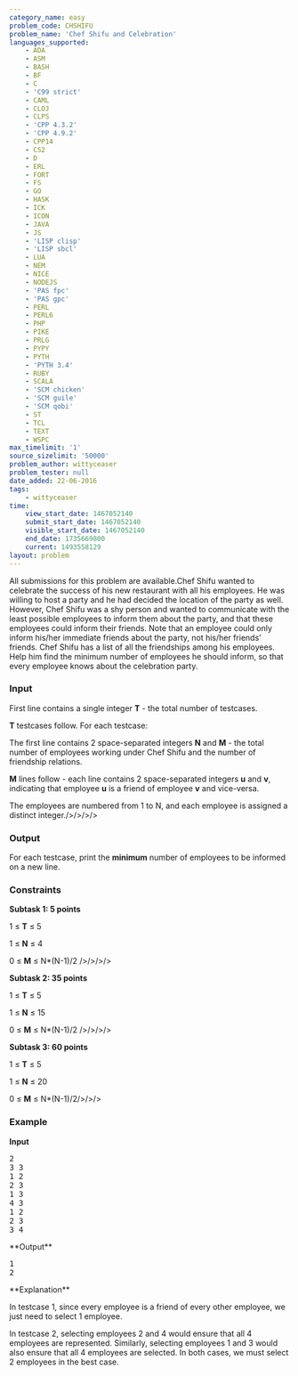 ```yaml
---
category_name: easy
problem_code: CHSHIFU
problem_name: 'Chef Shifu and Celebration'
languages_supported:
    - ADA
    - ASM
    - BASH
    - BF
    - C
    - 'C99 strict'
    - CAML
    - CLOJ
    - CLPS
    - 'CPP 4.3.2'
    - 'CPP 4.9.2'
    - CPP14
    - CS2
    - D
    - ERL
    - FORT
    - FS
    - GO
    - HASK
    - ICK
    - ICON
    - JAVA
    - JS
    - 'LISP clisp'
    - 'LISP sbcl'
    - LUA
    - NEM
    - NICE
    - NODEJS
    - 'PAS fpc'
    - 'PAS gpc'
    - PERL
    - PERL6
    - PHP
    - PIKE
    - PRLG
    - PYPY
    - PYTH
    - 'PYTH 3.4'
    - RUBY
    - SCALA
    - 'SCM chicken'
    - 'SCM guile'
    - 'SCM qobi'
    - ST
    - TCL
    - TEXT
    - WSPC
max_timelimit: '1'
source_sizelimit: '50000'
problem_author: wittyceaser
problem_tester: null
date_added: 22-06-2016
tags:
    - wittyceaser
time:
    view_start_date: 1467052140
    submit_start_date: 1467052140
    visible_start_date: 1467052140
    end_date: 1735669800
    current: 1493558129
layout: problem
---
```

All submissions for this problem are available.Chef Shifu wanted to celebrate the success of his new restaurant with all his employees. He was willing to host a party and he had decided the location of the party as well. However, Chef Shifu was a shy person and wanted to communicate with the least possible employees to inform them about the party, and that these employees could inform their friends.
Note that an employee could only inform his/her immediate friends about the party, not his/her friends’ friends.
Chef Shifu has a list of all the friendships among his employees. Help him find the minimum number of employees he should inform, so that every employee knows about the celebration party.

### Input

First line contains a single integer **T** - the total number of testcases.

**T** testcases follow. For each testcase:

The first line contains 2 space-separated integers **N** and **M** - the total number of employees working under Chef Shifu and the number of friendship relations.

**M** lines follow - each line contains 2 space-separated integers **u** and **v**, indicating that employee **u** is a friend of employee **v** and vice-versa.

The employees are numbered from 1 to N, and each employee is assigned a distinct integer./>/>/>/>

### Output

For each testcase, print the **minimum** number of employees to be informed on a new line.

### Constraints

**Subtask 1: 5 points**

1 ≤ **T** ≤ 5

1 ≤ **N** ≤ 4

0 ≤ **M** ≤ N\*(N-1)/2
/>/>/>/>

**Subtask 2: 35 points**

1 ≤ **T** ≤ 5

1 ≤ **N** ≤ 15

0 ≤ **M** ≤ N\*(N-1)/2
/>/>/>/>

**Subtask 3: 60 points**

1 ≤ **T** ≤ 5

1 ≤ **N** ≤ 20

0 ≤ **M** ≤ N\*(N-1)/2/>/>/>

### Example

**Input**

<pre>
2
3 3
1 2
2 3
1 3
4 3
1 2
2 3
3 4
</pre>**Output**

<pre>
1
2
</pre>**Explanation**

In testcase 1, since every employee is a friend of every other employee, we just need to select 1 employee.

In testcase 2, selecting employees 2 and 4 would ensure that all 4 employees are represented.
Similarly, selecting employees 1 and 3 would also ensure that all 4 employees are selected.
In both cases, we must select 2 employees in the best case.
